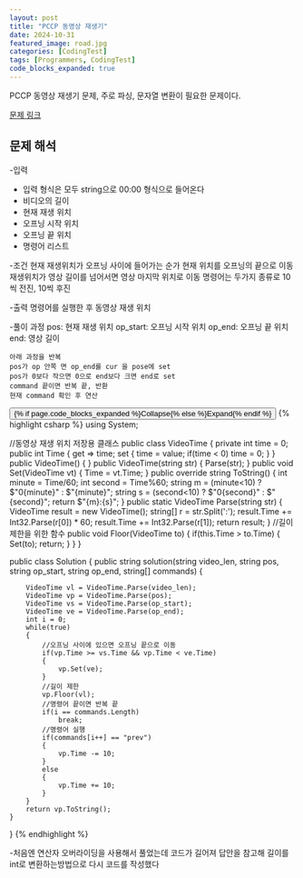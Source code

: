 ```yaml
---
layout: post
title: "PCCP 동영상 재생기"
date: 2024-10-31
featured_image: road.jpg
categories: [CodingTest]
tags: [Programmers, CodingTest]
code_blocks_expanded: true
---
```



PCCP 동영상 재생기 문제, 주로 파싱, 문자열 변환이 필요한 문제이다.

[문제 링크](https://school.programmers.co.kr/learn/courses/30/lessons/258712)

## 문제 해석

-입력
- 입력 형식은 모두 string으로 00:00 형식으로 들어온다
- 비디오의 길이 
- 현재 재생 위치
- 오프닝 시작 위치
- 오프닝 끝 위치
- 명령어 리스트

-조건
현재 재생위치가 오프닝 사이에 들어가는 순가 현재 위치를 오프닝의 끝으로 이동
재생위치가 영상 길이를 넘어서면 영상 마지막 위치로 이동
명령어는 두가지 종류로 10씩 전진, 10씩 후진

-출력
명령어를 실행한 후 동영상 재생 위치

-풀이 과정
pos: 현재 재생 위치
op_start: 오프닝 시작 위치
op_end: 오프닝 끝 위치
end: 영상 길이

    아래 과정을 반복
    pos가 op 안쪽 면 op_end롤 cur 을 pose에 set
    pos가 0보다 작으면 0으로 end보다 크면 end로 set
    command 끝이면 반복 끝, 반환
    현재 command 확인 후 연산



<div class="code-block-container {% if page.code_blocks_expanded %}expanded{% endif %}">
    <button class="code-toggle">{% if page.code_blocks_expanded %}Collapse{% else %}Expand{% endif %}</button>
    {% highlight csharp %}
using System;

//동영상 재생 위치 저장용 클래스
public class VideoTime
{
    private int time = 0;
    public int Time
    {
        get => time;
        set
        {
            time = value;
            if(time < 0)
                time = 0;
        }
    }
    public VideoTime()
    {
    }
    public VideoTime(string str)
    {
        Parse(str);
    }
    public void Set(VideoTime vt)
    {
        Time = vt.Time;
    }
    public override string ToString()
    {
        int minute = Time/60;
        int second = Time%60;
        string m = (minute<10) ? $"0{minute}" : $"{minute}";
        string s = (second<10) ? $"0{second}" : $"{second}";
        return $"{m}:{s}";
    }
    public static VideoTime Parse(string str)
    {
        VideoTime result = new VideoTime();
        string[] r = str.Split(':');
        result.Time += Int32.Parse(r[0]) * 60;
        result.Time += Int32.Parse(r[1]);
        return result;
    }
    //길이 제한을 위한 함수
    public void Floor(VideoTime to)
    {
        if(this.Time > to.Time)
        {
            Set(to);
            return;
        }
    }
}

public class Solution {
    public string solution(string video_len, string pos, string op_start, string op_end, string[] commands) {
        
        VideoTime vl = VideoTime.Parse(video_len);
        VideoTime vp = VideoTime.Parse(pos);
        VideoTime vs = VideoTime.Parse(op_start);
        VideoTime ve = VideoTime.Parse(op_end);
        int i = 0;
        while(true)
        {
            //오프닝 사이에 있으면 오프닝 끝으로 이동
            if(vp.Time >= vs.Time && vp.Time < ve.Time)
            {
                vp.Set(ve);
            }
            //길이 제한
            vp.Floor(vl);
            //명령어 끝이면 반복 끝
            if(i == commands.Length)
                break;
            //명령어 실행
            if(commands[i++] == "prev")
            {
                vp.Time -= 10;
            }
            else
            {
                vp.Time += 10;
            }
        }
        return vp.ToString();
    }
}
    {% endhighlight %}
</div>

-처음엔 연산자 오버라이딩을 사용해서 풀었는데 코드가 길어져 답안을 참고해 길이를 int로 변환하는방법으로 다시 코드를 작성했다